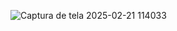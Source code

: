 ![Captura de tela 2025-02-21 114033](https://github.com/user-attachments/assets/8855fb5c-de13-4ac2-ae0c-231ba19c847f)
